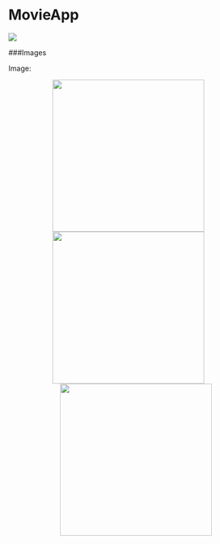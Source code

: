 # MovieApp

![](https://img.shields.io/badge/Swift-FA7343?style=for-the-badge&logo=swift&logoColor=white)

###Images

Image:

<p style="text-align: center;">
  <img src="https://github.com/yeghishyan/movie_app/blob/main/Images/Simulator%20Screenshot%20-%20iPhone%2014%20Pro%20-%202023-07-22%20at%2017.10.56.png" width="300" style="margin-right: 30px;" />
  <img src="https://github.com/yeghishyan/movie_app/blob/main/Images/Simulator%20Screenshot%20-%20iPhone%2014%20Pro%20-%202023-07-22%20at%2017.11.15.png" width="300" style="margin-right: 30px;" />
  <img src="https://github.com/yeghishyan/movie_app/blob/main/Images/Simulator%20Screenshot%20-%20iPhone%2014%20Pro%20-%202023-07-22%20at%2017.11.40.png" width="300" />
</p>
